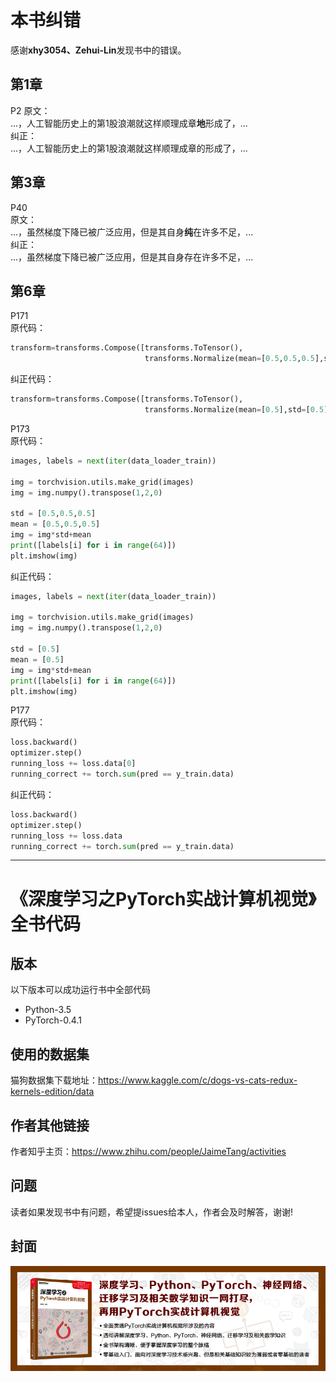 # 本书纠错

感谢**xhy3054、Zehui-Lin**发现书中的错误。

## 第1章  

P2 
原文：  
...，人工智能历史上的第1股浪潮就这样顺理成章**地**形成了，...  
纠正：  
...，人工智能历史上的第1股浪潮就这样顺理成章的形成了，... 



## 第3章  

P40  
原文：  
...，虽然梯度下降已被广泛应用，但是其自身**纯**在许多不足，...  
纠正：  
...，虽然梯度下降已被广泛应用，但是其自身存在许多不足，...  

## 第6章

P171  
原代码：  
```python
transform=transforms.Compose([transforms.ToTensor(),
                              transforms.Normalize(mean=[0.5,0.5,0.5],std=[0.5,0.5,0.5])])
```
纠正代码：  
```python
transform=transforms.Compose([transforms.ToTensor(),
                              transforms.Normalize(mean=[0.5],std=[0.5])])
```

P173  
原代码：  
```python
images, labels = next(iter(data_loader_train))

img = torchvision.utils.make_grid(images)
img = img.numpy().transpose(1,2,0)

std = [0.5,0.5,0.5]
mean = [0.5,0.5,0.5]
img = img*std+mean
print([labels[i] for i in range(64)])
plt.imshow(img)
```
纠正代码：  
```python
images, labels = next(iter(data_loader_train))

img = torchvision.utils.make_grid(images)
img = img.numpy().transpose(1,2,0)

std = [0.5]
mean = [0.5]
img = img*std+mean
print([labels[i] for i in range(64)])
plt.imshow(img)
```

P177  
原代码：  
```python
loss.backward()
optimizer.step()
running_loss += loss.data[0]
running_correct += torch.sum(pred == y_train.data)
```

纠正代码：
```python
loss.backward()
optimizer.step()
running_loss += loss.data
running_correct += torch.sum(pred == y_train.data)
```

---

# 《深度学习之PyTorch实战计算机视觉》全书代码

## 版本
以下版本可以成功运行书中全部代码  
* Python-3.5  
* PyTorch-0.4.1

## 使用的数据集
猫狗数据集下载地址：https://www.kaggle.com/c/dogs-vs-cats-redux-kernels-edition/data

## 作者其他链接
作者知乎主页：https://www.zhihu.com/people/JaimeTang/activities   

## 问题 
读者如果发现书中有问题，希望提issues给本人，作者会及时解答，谢谢! 

## 封面
![简介](image/10.jpg)  
